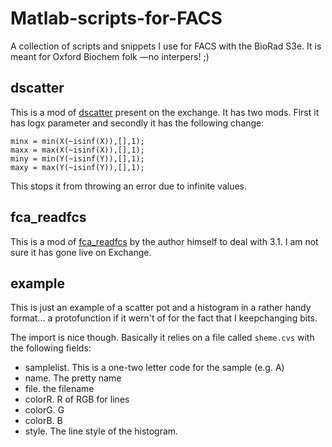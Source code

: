 # Matlab-scripts-for-FACS
A collection of scripts and snippets I use for FACS with the BioRad S3e. It is meant for Oxford Biochem folk —no interpers! ;)

## dscatter
This is a mod of [dscatter](http://uk.mathworks.com/matlabcentral/fileexchange/8430-flow-cytometry-data-reader-and-visualization?focused=6779476&tab=function) present on the exchange. It has two mods. First it has logx parameter and secondly it has the following change:

    minx = min(X(~isinf(X)),[],1);
    maxx = max(X(~isinf(X)),[],1);
    miny = min(Y(~isinf(Y)),[],1);
    maxy = max(Y(~isinf(Y)),[],1);

This stops it from throwing an error due to infinite values.

## fca_readfcs
This is a mod of [fca_readfcs](https://uk.mathworks.com/matlabcentral/fileexchange/9608-fcs-data-reader) by the author himself to deal with 3.1. I am not sure it has gone live on Exchange.


## example
This is just an example of a scatter pot and a histogram in a rather handy format... a protofunction if it wern't of for the fact that I keepchanging bits.

The import is nice though.
Basically it relies on a file called `sheme.cvs` with the following fields:
* samplelist. This is a one-two letter code for the sample (e.g. A)
* name. The pretty name
* file. the filename
* colorR. R of RGB for lines
* colorG. G
* colorB. B
* style. The line style of the histogram.
